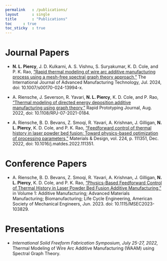 ```yaml
---
permalink	: /publications/
layout		: single
title		: "Publications"
toc		: true
toc_sticky	: true
---
```


[//]: # (Citation format is in IEEE with a link to the pdf added on the paper title via markdown)

# Journal Papers

- **N. L. Piercy**, J. D. Kulkarni, A. S. Vishnu, S. Suryakumar, K. D. Cole, and P. K. Rao, 
[“Rapid thermal modeling of wire arc additive manufacturing process using a mesh-free spectral graph theory approach,”](https://rdcu.be/dMztE) 
The International Journal of Advanced Manufacturing Technology, Jul. 2024, doi: 10.1007/s00170-024-13994-x.

- A. Riensche, J. Severson, R. Yavari, **N. L. Piercy**, K. D. Cole, and P. Rao, 
[“Thermal modeling of directed energy deposition additive manufacturing using graph theory,”](https://www.osti.gov/pages/servlets/purl/1907973) 
Rapid Prototyping Journal, Aug. 2022, doi: 10.1108/RPJ-07-2021-0184.

- A. Riensche, B. D. Bevans, Z. Smoqi, R. Yavari, A. Krishnan, J. Gilligan, **N. L. Piercy**, K. D. Cole, and P. K. Rao, 
[“Feedforward control of thermal history in laser powder bed fusion: Toward physics-based optimization of processing parameters,”](https://www.sciencedirect.com/science/article/pii/S026412752200973X) 
Materials & Design, vol. 224, p. 111351, Dec. 2022, doi: 10.1016/j.matdes.2022.111351.

# Conference Papers

- A. Riensche, B. D. Bevans, Z. Smoqi, R. Yavari, A. Krishnan, J. Gilligan, **N. L. Piercy**, K. D. Cole, and P. K. Rao, 
[“Physics-Based Feedforward Control of Thermal History in Laser Powder Bed Fusion Additive Manufacturing,”](https://par.nsf.gov/servlets/purl/10497533) 
in Volume 1: Additive Manufacturing; Advanced Materials Manufacturing; Biomanufacturing; Life Cycle Engineering, American Society of Mechanical Engineers, Jun. 2023. doi: 10.1115/MSEC2023-103829.


# Presentations

- *International Solid Freeform Fabrication Symposium, July 25-27, 2022,*
Thermal Modeling of Wire Arc Additive Manufacturing (WAAM) using Spectral Graph Theory.
